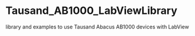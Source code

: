 # Tausand_AB1000_LabViewLibrary
library and examples to use Tausand Abacus AB1000 devices with LabView
